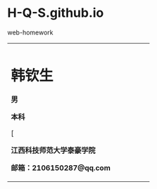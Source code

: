 # H-Q-S.github.io
web-homework
<table border="0">
  <tr>
    <td width="75%">
      <h1>韩钦生</h1>
      <p><b>男</b></p >
      <p><b>本科</b></p >
     [ <p><b>江西科技师范大学泰豪学院</b></p >
      <p><b>邮箱：2106150287@qq.com</b></p >
 </tr>
</table>
